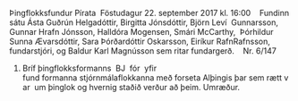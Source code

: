 Þingflokksfundur​ ​Pírata 
Föstudagur​ ​22.​ ​september​ ​2017​ ​kl.​ ​16:00 
 
Fundinn​ ​sátu​ ​Ásta​ ​Guðrún​ ​Helgadóttir,​ ​Birgitta​ ​Jónsdóttir,​ ​Björn​ ​Leví 
Gunnarsson,​ ​Gunnar​ ​Hrafn​ ​Jónsson,​ ​Halldóra​ ​Mogensen,​ ​Smári​ ​McCarthy, 
Þórhildur​ ​Sunna​ ​Ævarsdóttir,​ ​Sara​ ​Þórðardóttir​ ​Oskarsson,​ ​Eiríkur​ ​Rafn​ ​Rafnsson, 
fundarstjóri,​ ​og​ ​Baldur​ ​Karl​ ​Magnússon​ ​sem​ ​ritar​ ​fundargerð. 
 
Nr.​ ​6/147 
 
1. Bríf​ ​þingflokksformanns 
BJ  fór  yfir  fund formanna stjórnmálaflokkanna með forseta Alþingis þar sem rætt var 
um​ ​þinglok​ ​og​ ​hvernig​ ​staðið​ ​verður​ ​að​ ​þeim.​ ​Umræður. 

